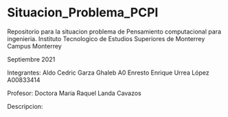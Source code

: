 # Situacion_Problema_PCPI
Repositorio para la situacion problema de Pensamiento computacional para ingenieria. 
Instituto Tecnologico de Estudios Superiores de Monterrey
Campus Monterrey

Septiembre 2021

Integrantes: 
Aldo Cedric Garza Ghaleb A0
Enresto Enrique Urrea López A00833414

Profesor: Doctora Maria Raquel Landa Cavazos

Descripcion:

